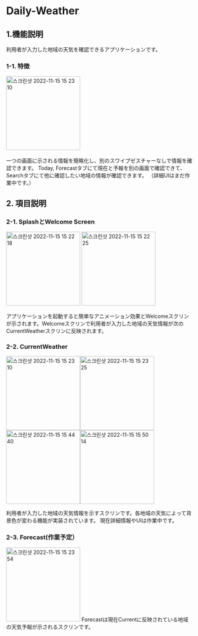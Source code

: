 # Daily-Weather
   
## 1.機能説明
利用者が入力した地域の天気を確認できるアプリケーションです。
### 1-1. 特徴   
<img width="200" alt="스크린샷 2022-11-15 15 23 10" src="https://user-images.githubusercontent.com/109661308/201843685-8e56a194-7d0d-4138-b77c-ee496badbca5.png">　　　

一つの画面に示される情報を簡略化し、別のスワイプゼスチャーなしで情報を確認できます。
Today, Forecastタブにて現在と予報を別の画面で確認できて、Searchタブにて他に確認したい地域の情報が確認できます。
（詳細UIはまだ作業中です。）　　　

## 2. 項目説明　　　
### 2-1. SplashとWelcome Screen   
<img width="200" alt="스크린샷 2022-11-15 15 22 18" src="https://user-images.githubusercontent.com/109661308/201843535-5cd76bfa-ccfe-422d-9afa-5a681bfa01bd.png"> <img width="200" alt="스크린샷 2022-11-15 15 22 25" src="https://user-images.githubusercontent.com/109661308/201844987-12880901-c533-4fde-ac9a-53084802d3d8.png">　　　

アプリケーションを起動すると簡単なアニメーション効果とWelcomeスクリンが示されます。Welcomeスクリンで利用者が入力した地域の天気情報が次のCurrentWeatherスクリンに反映されます。   

### 2-2. CurrentWeather   
<img width="200" alt="스크린샷 2022-11-15 15 23 10" src="https://user-images.githubusercontent.com/109661308/201849440-8d0776b5-8287-4122-8329-5aae23c97787.png"><img width="200" alt="스크린샷 2022-11-15 15 23 25" src="https://user-images.githubusercontent.com/109661308/201849553-c2aa30d7-936d-49e3-a1ed-f90d9320bcd0.png"><img width="200" alt="스크린샷 2022-11-15 15 44 40" src="https://user-images.githubusercontent.com/109661308/201849641-ebe04048-f7ce-45b2-9b54-120cdc1108b7.png"><img width="200" alt="스크린샷 2022-11-15 15 50 14" src="https://user-images.githubusercontent.com/109661308/201849741-1cd8f1e4-97cf-46d8-a530-5285f850881b.png">   

利用者が入力した地域の天気情報を示すスクリンです。各地域の天気によって背景色が変わる機能が実装されています。
現在詳細情報やUIは作業中です。

### 2-3. Forecast(作業予定）
<img width="200" alt="스크린샷 2022-11-15 15 23 54" src="https://user-images.githubusercontent.com/109661308/201851618-9cfd7a93-5c85-4247-b6eb-1d5c261c56cd.png">
Forecastは現在Currentに反映されている地域の天気予報が示されるスクリンです。
